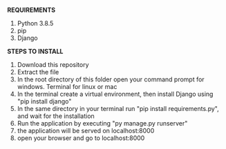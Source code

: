 __REQUIREMENTS__

1. Python 3.8.5
2. pip
3. Django

__STEPS TO INSTALL__

1. Download this repository
2. Extract the file
3. In the root directory of this folder open your command prompt for windows. Terminal for linux or mac
4. In the terminal create a virtual environment, then install Django using "pip install django"
5. In the same directory in your terminal run "pip install requirements.py", and wait for the installation
6. Run the application by executing "py manage.py runserver"
7. the application will be served on localhost:8000
8. open your browser and go to localhost:8000